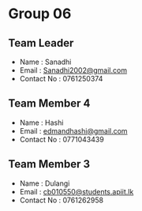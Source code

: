 # Group 06

## Team Leader
- Name : Sanadhi
- Email : Sanadhi2002@gmail.com
- Contact No : 0761250374 

## Team Member 4
- Name : Hashi
- Email : edmandhashi@gmail.com
- Contact No : 0771043439

## Team Member 3
- Name : Dulangi
- Email : cb010550@students.apiit.lk
- Contact No : 0761262958


